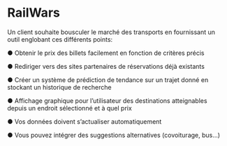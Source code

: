 # RailWars
Un client souhaite bousculer le marché des transports en fournissant un
outil englobant ces différents points:

● Obtenir le prix des billets facilement en fonction de critères précis

● Rediriger vers des sites partenaires de réservations déjà existants

● Créer un système de prédiction de tendance sur un trajet donné en
stockant un historique de recherche

● Affichage graphique pour l’utilisateur des destinations atteignables
depuis un endroit sélectionné et à quel prix

● Vos données doivent s’actualiser automatiquement

● Vous pouvez intégrer des suggestions alternatives (covoiturage,
bus…)

